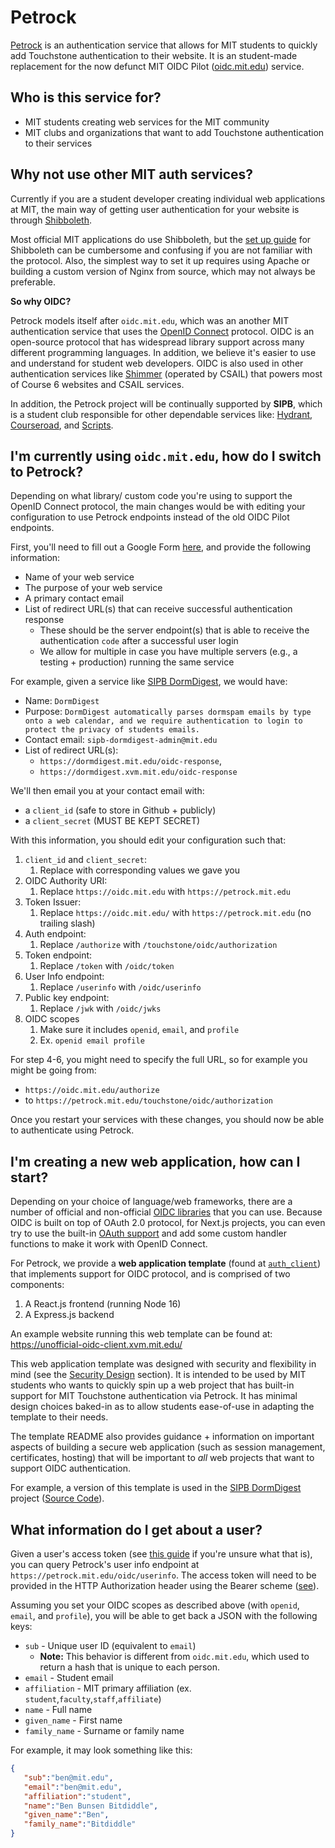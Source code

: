 # Petrock

[Petrock](https://petrock.mit.edu/) is an authentication service that allows for MIT students to quickly add Touchstone authentication to their website. It is an student-made replacement for the now defunct MIT OIDC Pilot ([oidc.mit.edu](https://oidc.mit.edu)) service.

## Who is this service for?

- MIT students creating web services for the MIT community
- MIT clubs and organizations that want to add Touchstone authentication to their services

## Why not use other MIT auth services?

Currently if you are a student developer creating individual web applications at MIT, the main way of getting user authentication for your website is through [Shibboleth](http://kb.mit.edu/confluence/display/istcontrib/Touchstone+FAQ). 

Most official MIT applications do use Shibboleth, but the [set up guide](https://wikis.mit.edu/confluence/display/TOUCHSTONE/Provisioning+Steps) for Shibboleth can be cumbersome and confusing if you are not familiar with the protocol. Also, the simplest way to set it up requires using Apache or building a custom version of Nginx from source, which may not always be preferable.

**So why OIDC?**

Petrock models itself after `oidc.mit.edu`, which was an another MIT authentication service that uses the [OpenID Connect](https://www.pingidentity.com/en/resources/identity-fundamentals/authentication-authorization-standards/openid-connect.html) protocol. OIDC is an open-source protocol that has widespread library support across many different programming languages. In addition, we believe it's easier to use and understand for student web developers. OIDC is also used in other authentication services like [Shimmer](https://shimmer.csail.mit.edu/) (operated by CSAIL) that powers most of Course 6 websites and CSAIL services.

In addition, the Petrock project will be continually supported by **SIPB**, which is a student club responsible for other dependable services like: [Hydrant](http://hydrant.mit.edu/), [Courseroad](https://courseroad.mit.edu/road/$defaultroad$), and [Scripts](https://scripts.mit.edu/).

## I'm currently using `oidc.mit.edu`, how do I switch to Petrock?

Depending on what library/ custom code you're using to support the OpenID Connect protocol, the main changes would be with editing your configuration to use Petrock endpoints instead of the old OIDC Pilot endpoints.

First, you'll need to fill out a Google Form [here](https://forms.gle/ErvvM91sh2DVTgEg7), and provide the following information:

- Name of your web service
- The purpose of your web service
- A primary contact email
- List of redirect URL(s) that can receive successful authentication response
  - These should be the server endpoint(s) that is able to receive the authentication `code` after a successful user login
  - We allow for multiple in case you have multiple servers (e.g., a testing + production) running the same service

For example, given a service like [SIPB DormDigest](https://dormdigest.mit.edu/), we would have:

- Name: `DormDigest`
- Purpose: `DormDigest automatically parses dormspam emails by type onto a web calendar, and we require authentication to login to protect the privacy of students emails.`
- Contact email: `sipb-dormdigest-admin@mit.edu`
- List of redirect URL(s):
  - `https://dormdigest.mit.edu/oidc-response`,
  - `https://dormdigest.xvm.mit.edu/oidc-response`

We'll then email you at your contact email with:

- a `client_id` (safe to store in Github + publicly)
- a `client_secret` (MUST BE KEPT SECRET)


With this information, you should edit your configuration such that:

1. `client_id` and `client_secret`:
   1. Replace with corresponding values we gave you
2. OIDC Authority URI:
   1. Replace `https://oidc.mit.edu` with `https://petrock.mit.edu`
3. Token Issuer:
   1. Replace `https://oidc.mit.edu/` with `https://petrock.mit.edu` (no trailing slash)
4. Auth endpoint:
   1. Replace `/authorize` with `/touchstone/oidc/authorization`
5. Token endpoint:
   1. Replace `/token` with `/oidc/token`
6. User Info endpoint:
   1. Replace `/userinfo` with `/oidc/userinfo`
7. Public key endpoint:
   1. Replace `/jwk` with `/oidc/jwks`
8. OIDC scopes
   1. Make sure it includes `openid`, `email`, and `profile` 
   2. Ex. `openid email profile`

For step 4-6, you might need to specify the full URL, so for example you might be going from:

 - `https://oidc.mit.edu/authorize` 
 - to `https://petrock.mit.edu/touchstone/oidc/authorization`

Once you restart your services with these changes, you should now be able to authenticate using Petrock.

## I'm creating a new web application, how can I start?

Depending on your choice of language/web frameworks, there are a number of official and non-official [OIDC libraries](https://openid.net/developers/certified-openid-connect-implementations/) that you can use. Because OIDC is built on top of OAuth 2.0 protocol, for Next.js projects, you can even try to use the built-in [OAuth support](https://next-auth.js.org/configuration/providers/oauth) and add some custom handler functions to make it work with OpenID Connect.

For Petrock, we provide a **web application template** (found at [`auth_client`](./auth_client/)) that implements support for OIDC protocol, and is comprised of two components:

1. A React.js frontend (running Node 16)
2. A Express.js backend

An example website running this web template can be found at: <https://unofficial-oidc-client.xvm.mit.edu/>

This web application template was designed with security and flexibility in mind (see the [Security Design](https://github.com/sipb/petrock/blob/main/auth_client/README.md#security-design) section). It is intended to be used by MIT students who wants to quickly spin up a web project that has built-in support for MIT Touchstone authentication via Petrock. It has minimal design choices baked-in as to allow students ease-of-use in adapting the template to their needs.

The template README also provides guidance + information on important aspects of building a secure web application (such as session management, certificates, hosting) that will be important to *all* web projects that want to support OIDC authentication. 

For example, a version of this template is used in the [SIPB DormDigest](https://dormdigest.mit.edu/login) project ([Source Code](https://github.com/sipb/dormdigest-frontend)).

## What information do I get about a user?

Given a user's access token (see [this guide](https://developer.okta.com/blog/2019/10/21/illustrated-guide-to-oauth-and-oidc) if you're unsure what that is), you can query Petrock's user info endpoint at `https://petrock.mit.edu/oidc/userinfo`. The access token will need to be provided in the HTTP Authorization header using the Bearer scheme ([see](https://swagger.io/docs/specification/authentication/bearer-authentication/)).

Assuming you set your OIDC scopes as described above (with `openid`, `email`, and `profile`), you will be able to get back a JSON with the following keys:

- `sub` - Unique user ID (equivalent to `email`)
  - **Note:** This behavior is different from `oidc.mit.edu`, which used to return a hash that is unique to each person.
- `email` - Student email
- `affiliation` - MIT primary affiliation (ex. `student`,`faculty`,`staff`,`affiliate`) 
- `name` - Full name
- `given_name` - First name
- `family_name` - Surname or family name

For example, it may look something like this:

```json
{
   "sub":"ben@mit.edu",
   "email":"ben@mit.edu",
   "affiliation":"student",
   "name":"Ben Bunsen Bitdiddle",
   "given_name":"Ben",
   "family_name":"Bitdiddle"
}
```

